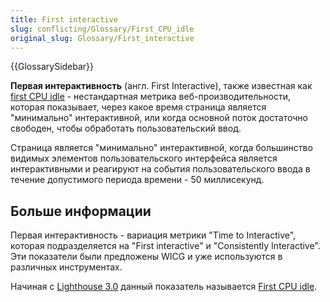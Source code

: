 ```yaml
---
title: First interactive
slug: conflicting/Glossary/First_CPU_idle
original_slug: Glossary/First_interactive
---
```


{{GlossarySidebar}}

**Первая интерактивность** (англ. First Interactive), также известная как [first CPU idle](/ru/docs/Glossary/First_CPU_idle) - нестандартная метрика веб-производительности, которая показывает, через какое время страница является "минимально" интерактивной, или когда основной поток достаточно свободен, чтобы обработать пользовательский ввод.

Страница является "минимально" интерактивной, когда большинство видимых элементов пользовательского интерфейса является интерактивными и реагируют на события пользовательского ввода в течение допустимого периода времени - 50 миллисекунд.

## Больше информации

Первая интерактивность - вариация метрики "Time to Interactive", которая подразделяется на "First interactive" и "Consistently Interactive". Эти показатели были предложены WICG и уже используются в различных инструментах.

Начиная с [Lighthouse 3.0](https://developers.google.com/web/tools/lighthouse/) данный показатель называется [First CPU idle](/ru/docs/Glossary/First_CPU_idle).
